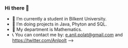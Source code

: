 ### Hi there 👋

- 🔭 I’m currently a student in Bilkent University.
- 🌱 I’m doing projects in Java, Phyton and SQL.
- 🤔 My department is Mathematics.
- 📞 You can contact me by: e.anil.polat@gmail.com and https://twitter.com/Anlpolt
--> 
